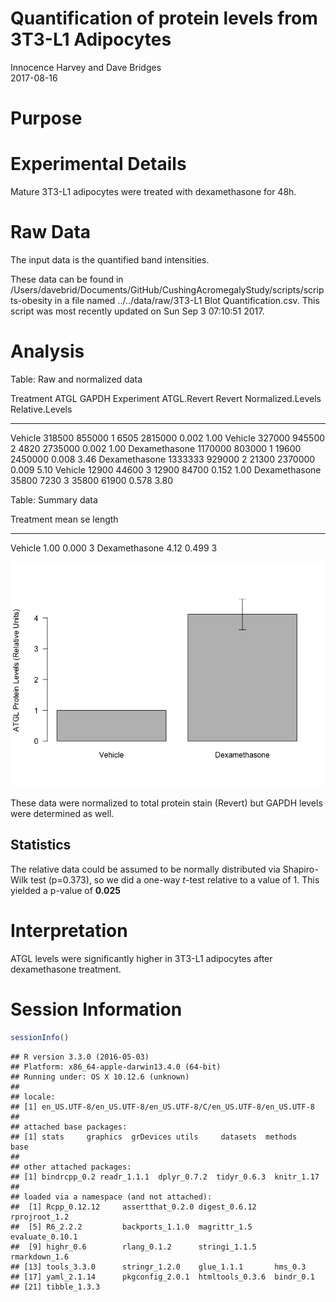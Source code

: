# Quantification of protein levels from 3T3-L1 Adipocytes
Innocence Harvey and Dave Bridges  
2017-08-16  



# Purpose

# Experimental Details

Mature 3T3-L1 adipocytes were treated with dexamethasone for 48h.

# Raw Data

The input data is the quantified band intensities.



These data can be found in /Users/davebrid/Documents/GitHub/CushingAcromegalyStudy/scripts/scripts-obesity in a file named ../../data/raw/3T3-L1 Blot Quantification.csv.  This script was most recently updated on Sun Sep  3 07:10:51 2017.

# Analysis


Table: Raw and normalized data

Treatment           ATGL    GAPDH  Experiment    ATGL.Revert    Revert   Normalized.Levels   Relative.Levels
--------------  --------  -------  -----------  ------------  --------  ------------------  ----------------
Vehicle           318500   855000  1                    6505   2815000               0.002              1.00
Vehicle           327000   945500  2                    4820   2735000               0.002              1.00
Dexamethasone    1170000   803000  1                   19600   2450000               0.008              3.46
Dexamethasone    1333333   929000  2                   21300   2370000               0.009              5.10
Vehicle            12900    44600  3                   12900     84700               0.152              1.00
Dexamethasone      35800     7230  3                   35800     61900               0.578              3.80



Table: Summary data

Treatment        mean      se   length
--------------  -----  ------  -------
Vehicle          1.00   0.000        3
Dexamethasone    4.12   0.499        3

![](figures/3T3-L1-ATGL-quantification-1.png)<!-- -->

These data were normalized to total protein stain (Revert) but GAPDH levels were determined as well.

## Statistics

The relative data could be assumed to be normally distributed via Shapiro-Wilk test (p=0.373), so we did a one-way *t*-test relative to a value of 1.  This yielded a p-value of **0.025**

# Interpretation

ATGL levels were significantly higher in 3T3-L1 adipocytes after dexamethasone treatment.

# Session Information


```r
sessionInfo()
```

```
## R version 3.3.0 (2016-05-03)
## Platform: x86_64-apple-darwin13.4.0 (64-bit)
## Running under: OS X 10.12.6 (unknown)
## 
## locale:
## [1] en_US.UTF-8/en_US.UTF-8/en_US.UTF-8/C/en_US.UTF-8/en_US.UTF-8
## 
## attached base packages:
## [1] stats     graphics  grDevices utils     datasets  methods   base     
## 
## other attached packages:
## [1] bindrcpp_0.2 readr_1.1.1  dplyr_0.7.2  tidyr_0.6.3  knitr_1.17  
## 
## loaded via a namespace (and not attached):
##  [1] Rcpp_0.12.12     assertthat_0.2.0 digest_0.6.12    rprojroot_1.2   
##  [5] R6_2.2.2         backports_1.1.0  magrittr_1.5     evaluate_0.10.1 
##  [9] highr_0.6        rlang_0.1.2      stringi_1.1.5    rmarkdown_1.6   
## [13] tools_3.3.0      stringr_1.2.0    glue_1.1.1       hms_0.3         
## [17] yaml_2.1.14      pkgconfig_2.0.1  htmltools_0.3.6  bindr_0.1       
## [21] tibble_1.3.3
```
